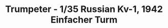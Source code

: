 ---
layout: product
title: "Trumpeter - 1/35 Russian Kv-1, 1942 Einfacher Turm"
price: "2650" 
desc: "N/A"
img_path: "/assets/img/TRU00358.webp"
brand: "N/A"
available: false
special_offer: false
new: false
soon: false
cat: "010000"
subcat: "013400"
subsubcat: "0N/A"
sifra: "TRU00358"
popular: false
spec: false
---